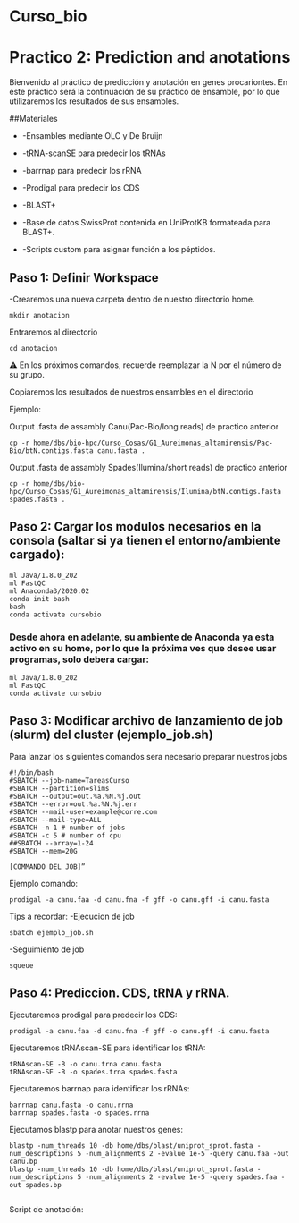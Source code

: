 # Curso_bio
# Practico 2:  Prediction and anotations
Bienvenido al práctico de predicción y anotación en genes procariontes. En este práctico será la continuación de su práctico de ensamble, por lo que utilizaremos los resultados de sus ensambles.

##Materiales

* -Ensambles mediante OLC y De Bruijn

* -tRNA-scanSE para predecir los tRNAs

* -barrnap para predecir los rRNA

* -Prodigal para predecir los CDS

* -BLAST+

* -Base de datos SwissProt contenida en UniProtKB formateada para BLAST+.

* -Scripts custom para asignar función a los péptidos.



## Paso 1: Definir Workspace
-Crearemos una nueva carpeta dentro de nuestro directorio home.

```
mkdir anotacion
```
Entraremos al directorio
```
cd anotacion
```
⚠️ En los próximos comandos, recuerde reemplazar la N por el número de su grupo.

Copiaremos los resultados de nuestros ensambles en el directorio

Ejemplo: 

Output .fasta de assambly Canu(Pac-Bio/long reads) de practico anterior
```
cp -r home/dbs/bio-hpc/Curso_Cosas/G1_Aureimonas_altamirensis/Pac-Bio/btN.contigs.fasta canu.fasta .

```
Output .fasta de assambly Spades(Ilumina/short reads) de practico anterior
```
cp -r home/dbs/bio-hpc/Curso_Cosas/G1_Aureimonas_altamirensis/Ilumina/btN.contigs.fasta spades.fasta .

```

## Paso 2: Cargar los modulos necesarios en la consola (saltar si ya tienen el entorno/ambiente cargado):

```
ml Java/1.8.0_202
ml FastQC
ml Anaconda3/2020.02
conda init bash
bash
conda activate cursobio
```

### Desde ahora en adelante, su ambiente de Anaconda ya esta activo en su home, por lo que la próxima ves que desee usar programas, solo debera cargar:
```
ml Java/1.8.0_202
ml FastQC
conda activate cursobio
```
## Paso 3: Modificar archivo de lanzamiento de job (slurm) del cluster  (ejemplo_job.sh)
Para lanzar los siguientes comandos sera necesario preparar nuestros jobs


```
#!/bin/bash
#SBATCH --job-name=TareasCurso
#SBATCH --partition=slims
#SBATCH --output=out.%a.%N.%j.out
#SBATCH --error=out.%a.%N.%j.err
#SBATCH --mail-user=example@corre.com
#SBATCH --mail-type=ALL
#SBATCH -n 1 # number of jobs
#SBATCH -c 5 # number of cpu
##SBATCH --array=1-24
#SBATCH --mem=20G

[COMMANDO DEL JOB]” 
```

Ejemplo comando: 
``` 
prodigal -a canu.faa -d canu.fna -f gff -o canu.gff -i canu.fasta

```
Tips a recordar:
-Ejecucion de job
```
sbatch ejemplo_job.sh
```
-Seguimiento de job
```
squeue
```

## Paso 4: Prediccion. CDS, tRNA y rRNA.

Ejecutaremos prodigal para predecir los CDS:

```
prodigal -a canu.faa -d canu.fna -f gff -o canu.gff -i canu.fasta
```
Ejecutaremos tRNAscan-SE para identificar los tRNA:
```
tRNAscan-SE -B -o canu.trna canu.fasta
tRNAscan-SE -B -o spades.trna spades.fasta
```
Ejecutaremos barrnap para identificar los rRNAs:
```
barrnap canu.fasta -o canu.rrna
barrnap spades.fasta -o spades.rrna
```
Ejecutamos blastp para anotar nuestros genes:
```
blastp -num_threads 10 -db home/dbs/blast/uniprot_sprot.fasta -num_descriptions 5 -num_alignments 2 -evalue 1e-5 -query canu.faa -out canu.bp
blastp -num_threads 10 -db home/dbs/blast/uniprot_sprot.fasta -num_descriptions 5 -num_alignments 2 -evalue 1e-5 -query spades.faa -out spades.bp


```
Script de anotación:








